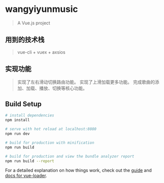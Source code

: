 # wangyiyunmusic

> A Vue.js project

## 用到的技术栈

>vue-cli + vuex + axsios

## 实现功能

>实现了左右滑动切换路由功能。
>实现了上滑加载更多功能。
>完成歌曲的添加、加载、播放、切换等核心功能。

## Build Setup

``` bash
# install dependencies
npm install

# serve with hot reload at localhost:8080
npm run dev

# build for production with minification
npm run build

# build for production and view the bundle analyzer report
npm run build --report
```

For a detailed explanation on how things work, check out the [guide](http://vuejs-templates.github.io/webpack/) and [docs for vue-loader](http://vuejs.github.io/vue-loader).
